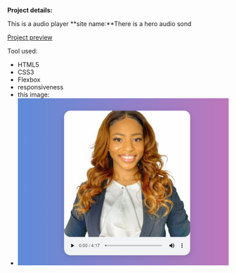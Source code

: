 **Project details:**

This is a audio player
**site name:**There is a hero audio sond

[Project preview](https://there-is-a-hero-audio.netlify.app/)

Tool used:
 - HTML5
 - CSS3
 - Flexbox
 - responsiveness
 - this image:
 - ![enter image description here](https://github.com/hm-saidul/audio-play-there-is-a-hero/blob/main/assets/images/preview.png?raw=true)
